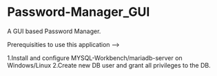 # Password-Manager_GUI
A GUI based Password Manager.

Prerequisities to use this application -->

1.Install and configure MYSQL-Workbench/mariadb-server on Windows/Linux
2.Create new DB user and grant all privileges to the DB.
